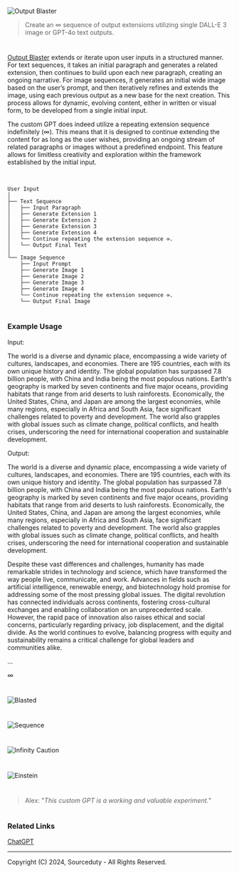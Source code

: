 ![Output Blaster](https://github.com/user-attachments/assets/12cabec1-6626-4383-aad2-3bf2d0140e1c)

> Create an ∞ sequence of output extensions utilizing single DALL-E 3 image or GPT-4o text outputs.

#

[Output Blaster](https://chatgpt.com/g/g-vxjg4ZtwX-output-blaster) extends or iterate upon user inputs in a structured manner. For text sequences, it takes an initial paragraph and generates a related extension, then continues to build upon each new paragraph, creating an ongoing narrative. For image sequences, it generates an initial wide image based on the user’s prompt, and then iteratively refines and extends the image, using each previous output as a new base for the next creation. This process allows for dynamic, evolving content, either in written or visual form, to be developed from a single initial input.

The custom GPT does indeed utilize a repeating extension sequence indefinitely (∞). This means that it is designed to continue extending the content for as long as the user wishes, providing an ongoing stream of related paragraphs or images without a predefined endpoint. This feature allows for limitless creativity and exploration within the framework established by the initial input.

<br>

```
User Input
│
├── Text Sequence
│   ├── Input Paragraph
│   ├── Generate Extension 1
│   ├── Generate Extension 2
│   ├── Generate Extension 3
│   ├── Generate Extension 4
│   └── Continue repeating the extension sequence ∞.
│   └── Output Final Text
│
└── Image Sequence
    ├── Input Prompt
    ├── Generate Image 1
    ├── Generate Image 2
    ├── Generate Image 3
    ├── Generate Image 4
    └── Continue repeating the extension sequence ∞.
    └── Output Final Image
```

#
### Example Usage

Input:

The world is a diverse and dynamic place, encompassing a wide variety of cultures, landscapes, and economies. There are 195 countries, each with its own unique history and identity. The global population has surpassed 7.8 billion people, with China and India being the most populous nations. Earth's geography is marked by seven continents and five major oceans, providing habitats that range from arid deserts to lush rainforests. Economically, the United States, China, and Japan are among the largest economies, while many regions, especially in Africa and South Asia, face significant challenges related to poverty and development. The world also grapples with global issues such as climate change, political conflicts, and health crises, underscoring the need for international cooperation and sustainable development.

Output:

The world is a diverse and dynamic place, encompassing a wide variety of cultures, landscapes, and economies. There are 195 countries, each with its own unique history and identity. The global population has surpassed 7.8 billion people, with China and India being the most populous nations. Earth's geography is marked by seven continents and five major oceans, providing habitats that range from arid deserts to lush rainforests. Economically, the United States, China, and Japan are among the largest economies, while many regions, especially in Africa and South Asia, face significant challenges related to poverty and development. The world also grapples with global issues such as climate change, political conflicts, and health crises, underscoring the need for international cooperation and sustainable development.

Despite these vast differences and challenges, humanity has made remarkable strides in technology and science, which have transformed the way people live, communicate, and work. Advances in fields such as artificial intelligence, renewable energy, and biotechnology hold promise for addressing some of the most pressing global issues. The digital revolution has connected individuals across continents, fostering cross-cultural exchanges and enabling collaboration on an unprecedented scale. However, the rapid pace of innovation also raises ethical and social concerns, particularly regarding privacy, job displacement, and the digital divide. As the world continues to evolve, balancing progress with equity and sustainability remains a critical challenge for global leaders and communities alike.

...

∞

#

![Blasted](https://github.com/user-attachments/assets/8dfbd3ab-3018-4238-a0ab-b5b6bd1b972e)

#

![Sequence](https://github.com/user-attachments/assets/74d5127f-4dd3-4ba3-86df-4317f6223e66)

#

![Infinity Caution](https://github.com/user-attachments/assets/7c5966ea-be50-4445-8e72-37ab84643eb7)

#

![Einstein](https://github.com/user-attachments/assets/14864260-9c1f-4748-9a49-afe5ac42f546)

#

> Alex: "*This custom GPT is a working and valuable experiment.*"

#
### Related Links

[ChatGPT](https://github.com/sourceduty/ChatGPT)

***
Copyright (C) 2024, Sourceduty - All Rights Reserved.

